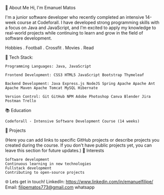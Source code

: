 💫 About Me
 Hi, I'm Emanuel Matos

I'm a junior software developer who recently completed an intensive 14-week course at Codeforall. I have developed strong programming skills with a focus on Java and JavaScript, and I'm excited to apply my knowledge to real-world projects while continuing to learn and grow in the field of software development.

Hobbies
. Football
. Crossfit
. Movies
. Read

🚀 Tech Stack:

    Programming Languages: Java, JavaScript
    
    Frontend Development: CSS3 HTML5 JavaScript Bootstrap Thymeleaf
    
    Backend Development: Java Express.js NodeJS Spring Apache Apache Ant Apache Maven Apache Tomcat MySQL Hibernate
    
    Version Control: Git GitHub NPM Adobe Photoshop Canva Blender Jira Postman Trello 

📚 Education

    Codeforall - Intensive Software Development Course (14 weeks)

🌟 Projects

(Here you can add links to specific GitHub projects or describe projects you created during the course. If you don't have public projects yet, you can leave this section for future updates.)
🎯 Interests

    Software development
    Continuous learning in new technologies
    Fullstack development 
    Contributing to open-source projects

🌐 Lets get in touch!
    LinkedIn: https://www.linkedin.com/in/emanuelfilipe/
    Email: filipematos773@gmail.com
    whatsapp








